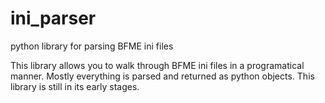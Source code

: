 # ini_parser
 python library for parsing BFME ini files
 
This library allows you to walk through BFME ini files in a programatical manner. Mostly everything is parsed and returned as python objects. This library is still in its early stages.
